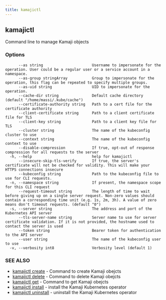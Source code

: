 ```yaml
---
title: kamajictl
---	
```


## kamajictl

Command line to manage Kamaji objects

### Options

```
      --as string                      Username to impersonate for the operation. User could be a regular user or a service account in a namespace.
      --as-group stringArray           Group to impersonate for the operation, this flag can be repeated to specify multiple groups.
      --as-uid string                  UID to impersonate for the operation.
      --cache-dir string               Default cache directory (default "/home/massi/.kube/cache")
      --certificate-authority string   Path to a cert file for the certificate authority
      --client-certificate string      Path to a client certificate file for TLS
      --client-key string              Path to a client key file for TLS
      --cluster string                 The name of the kubeconfig cluster to use
      --context string                 The name of the kubeconfig context to use
      --disable-compression            If true, opt-out of response compression for all requests to the server
  -h, --help                           help for kamajictl
      --insecure-skip-tls-verify       If true, the server's certificate will not be checked for validity. This will make your HTTPS connections insecure
      --kubeconfig string              Path to the kubeconfig file to use for CLI requests.
  -n, --namespace string               If present, the namespace scope for this CLI request
      --request-timeout string         The length of time to wait before giving up on a single server request. Non-zero values should contain a corresponding time unit (e.g. 1s, 2m, 3h). A value of zero means don't timeout requests. (default "0")
  -s, --server string                  The address and port of the Kubernetes API server
      --tls-server-name string         Server name to use for server certificate validation. If it is not provided, the hostname used to contact the server is used
      --token string                   Bearer token for authentication to the API server
      --user string                    The name of the kubeconfig user to use
  -v, --verbosity int8                 Verbosity level (default 1)
```

### SEE ALSO

* [kamajictl create](kamajictl_create.md)	 - Command to create Kamaji obejcts
* [kamajictl delete](kamajictl_delete.md)	 - Command to delete Kamaji obejcts
* [kamajictl get](kamajictl_get.md)	 - Command to get Kamaji obejcts
* [kamajictl install](kamajictl_install.md)	 - install the Kamaji Kubernetes operator
* [kamajictl uninstall](kamajictl_uninstall.md)	 - uninstall the Kamaji Kubernetes operator


